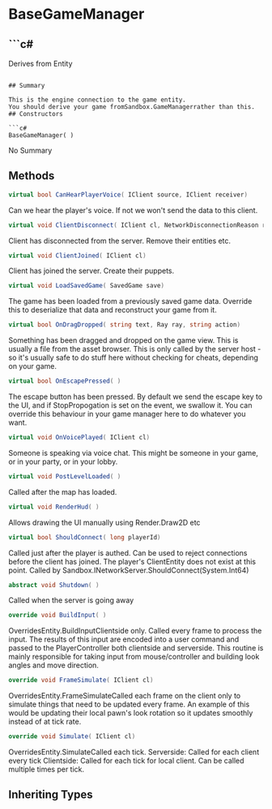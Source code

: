 # BaseGameManager

## ```c#
Derives from Entity
```

## Summary

This is the engine connection to the game entity.
You should derive your game fromSandbox.GameManagerrather than this.
## Constructors

```c#
BaseGameManager( ) 
```
No Summary
## Methods

```c#
virtual bool CanHearPlayerVoice( IClient source, IClient receiver) 
```
Can we hear the player's voice. If not we won't send the data to this client.
```c#
virtual void ClientDisconnect( IClient cl, NetworkDisconnectionReason reason) 
```
Client has disconnected from the server. Remove their entities etc.
```c#
virtual void ClientJoined( IClient cl) 
```
Client has joined the server. Create their puppets.
```c#
virtual void LoadSavedGame( SavedGame save) 
```
The game has been loaded from a previously saved game data. Override this to deserialize that data
and reconstruct your game from it.
```c#
virtual bool OnDragDropped( string text, Ray ray, string action) 
```
Something has been dragged and dropped on the game view. This is usually a file
from the asset browser. This is only called by the server host - so it's usually
safe to do stuff here without checking for cheats, depending on your game.
```c#
virtual bool OnEscapePressed( ) 
```
The escape button has been pressed. By default we send the escape key to the UI, and
if StopPropogation is set on the event, we swallow it. You can override this behaviour
in your game manager here to do whatever you want.
```c#
virtual void OnVoicePlayed( IClient cl) 
```
Someone is speaking via voice chat. This might be someone in your game,
or in your party, or in your lobby.
```c#
virtual void PostLevelLoaded( ) 
```
Called after the map has loaded.
```c#
virtual void RenderHud( ) 
```
Allows drawing the UI manually using Render.Draw2D etc
```c#
virtual bool ShouldConnect( long playerId) 
```
Called just after the player is authed. Can be used to reject connections before the client has joined.
The player's ClientEntity does not exist at this point.
Called by Sandbox.INetworkServer.ShouldConnect(System.Int64)
```c#
abstract void Shutdown( ) 
```
Called when the server is going away
```c#
override void BuildInput( ) 
```
OverridesEntity.BuildInputClientside only. Called every frame to process the input.
The results of this input are encoded into a user command and passed to the PlayerController both clientside and serverside.
This routine is mainly responsible for taking input from mouse/controller and building look angles and move direction.
```c#
override void FrameSimulate( IClient cl) 
```
OverridesEntity.FrameSimulateCalled each frame on the client only to simulate things that need to be updated every frame. An example
of this would be updating their local pawn's look rotation so it updates smoothly instead of at tick rate.
```c#
override void Simulate( IClient cl) 
```
OverridesEntity.SimulateCalled each tick.
Serverside: Called for each client every tick
Clientside: Called for each tick for local client. Can be called multiple times per tick.
## Inheriting Types

